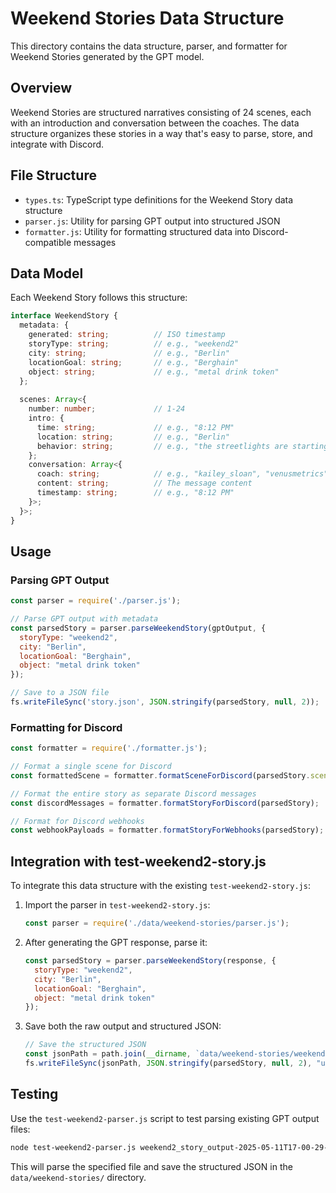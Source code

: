 # Weekend Stories Data Structure

This directory contains the data structure, parser, and formatter for Weekend Stories generated by the GPT model.

## Overview

Weekend Stories are structured narratives consisting of 24 scenes, each with an introduction and conversation between the coaches. The data structure organizes these stories in a way that's easy to parse, store, and integrate with Discord.

## File Structure

- `types.ts`: TypeScript type definitions for the Weekend Story data structure
- `parser.js`: Utility for parsing GPT output into structured JSON
- `formatter.js`: Utility for formatting structured data into Discord-compatible messages

## Data Model

Each Weekend Story follows this structure:

```typescript
interface WeekendStory {
  metadata: {
    generated: string;          // ISO timestamp
    storyType: string;          // e.g., "weekend2"
    city: string;               // e.g., "Berlin"
    locationGoal: string;       // e.g., "Berghain"
    object: string;             // e.g., "metal drink token"
  };
  
  scenes: Array<{
    number: number;             // 1-24
    intro: {
      time: string;             // e.g., "8:12 PM"
      location: string;         // e.g., "Berlin"
      behavior: string;         // e.g., "the streetlights are starting to blink"
    };
    conversation: Array<{
      coach: string;            // e.g., "kailey_sloan", "venusmetrics", etc.
      content: string;          // The message content
      timestamp: string;        // e.g., "8:12 PM"
    }>;
  }>;
}
```

## Usage

### Parsing GPT Output

```javascript
const parser = require('./parser.js');

// Parse GPT output with metadata
const parsedStory = parser.parseWeekendStory(gptOutput, {
  storyType: "weekend2",
  city: "Berlin",
  locationGoal: "Berghain",
  object: "metal drink token"
});

// Save to a JSON file
fs.writeFileSync('story.json', JSON.stringify(parsedStory, null, 2));
```

### Formatting for Discord

```javascript
const formatter = require('./formatter.js');

// Format a single scene for Discord
const formattedScene = formatter.formatSceneForDiscord(parsedStory.scenes[0]);

// Format the entire story as separate Discord messages
const discordMessages = formatter.formatStoryForDiscord(parsedStory);

// Format for Discord webhooks
const webhookPayloads = formatter.formatStoryForWebhooks(parsedStory);
```

## Integration with test-weekend2-story.js

To integrate this data structure with the existing `test-weekend2-story.js`:

1. Import the parser in `test-weekend2-story.js`:
   ```javascript
   const parser = require('./data/weekend-stories/parser.js');
   ```

2. After generating the GPT response, parse it:
   ```javascript
   const parsedStory = parser.parseWeekendStory(response, {
     storyType: "weekend2",
     city: "Berlin",
     locationGoal: "Berghain", 
     object: "metal drink token"
   });
   ```

3. Save both the raw output and structured JSON:
   ```javascript
   // Save the structured JSON
   const jsonPath = path.join(__dirname, `data/weekend-stories/weekend2-story-${timestamp}.json`);
   fs.writeFileSync(jsonPath, JSON.stringify(parsedStory, null, 2), "utf8");
   ```

## Testing

Use the `test-weekend2-parser.js` script to test parsing existing GPT output files:

```bash
node test-weekend2-parser.js weekend2_story_output-2025-05-11T17-00-29-025Z.txt
```

This will parse the specified file and save the structured JSON in the `data/weekend-stories/` directory. 